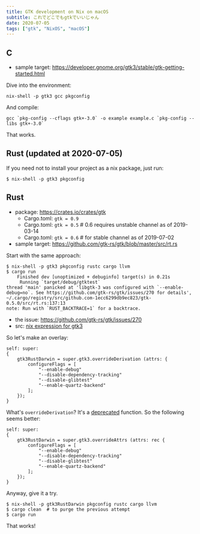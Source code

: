 ```yaml
---
title: GTK development on Nix on macOS
subtitle: これでどこでもgtkでいいじゃん
date: 2020-07-05
tags: ["gtk", "NixOS", "macOS"]
---
```


## C

- sample target: https://developer.gnome.org/gtk3/stable/gtk-getting-started.html

Dive into the environment:

```shell
nix-shell -p gtk3 gcc pkgconfig
```

And compile:
```shell
gcc `pkg-config --cflags gtk+-3.0` -o example example.c `pkg-config --libs gtk+-3.0`
```

That works.

## Rust (updated at 2020-07-05)

If you need not to install your project as a nix package, just run:

```shell
$ nix-shell -p gtk3 pkgconfig
```

## Rust

- package: https://crates.io/crates/gtk  
   - Cargo.toml: `gtk = 0.9`
   - Cargo.toml: `gtk = 0.5`  # 0.6 requires unstable channel as of 2019-03-14
   - Cargo.toml: `gtk = 0.6`  # for stable channel as of 2019-07-02
- sample target: https://github.com/gtk-rs/gtk/blob/master/src/rt.rs

Start with the same approach:

```shell
$ nix-shell -p gtk3 pkgconfig rustc cargo llvm
$ cargo run
    Finished dev [unoptimized + debuginfo] target(s) in 0.21s                                       
     Running `target/debug/gtktest`
thread 'main' panicked at 'libgtk-3 was configured with `--enable-debug=no`. See https://github.com/gtk-rs/gtk/issues/270 for details', ~/.cargo/registry/src/github.com-1ecc6299db9ec823/gtk-0.5.0/src/rt.rs:137:13
note: Run with `RUST_BACKTRACE=1` for a backtrace.
```

- the issue: https://github.com/gtk-rs/gtk/issues/270
- src:  [nix expression for gtk3](https://github.com/NixOS/nixpkgs/blob/master/pkgs/development/libraries/gtk%2B/3.x.nix)


So let's make an overlay:

```
self: super:
{
    gtk3RustDarwin = super.gtk3.overrideDerivation (attrs: { 
        configureFlags = [
            "--enable-debug"
            "--disable-dependency-tracking"
            "--disable-glibtest"
            "--enable-quartz-backend"
        ];
    });
}
```

What's `overrideDerivation`? It's a [deprecated](https://nixos.org/nixpkgs/manual/#sec-pkg-overrideDerivation) function.
So the following seems better:

```
self: super:
{
    gtk3RustDarwin = super.gtk3.overrideAttrs (attrs: rec {
        configureFlags = [
            "--enable-debug"
            "--disable-dependency-tracking"
            "--disable-glibtest"
            "--enable-quartz-backend"
        ];
    });
}
```

Anyway, give it a try.

```shell
$ nix-shell -p gtk3RustDarwin pkgconfig rustc cargo llvm
$ cargo clean  # to purge the previous attempt
$ cargo run
```

That works!
